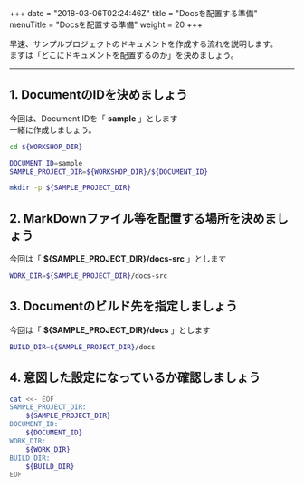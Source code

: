 +++
date = "2018-03-06T02:24:46Z"
title = "Docsを配置する準備"
menuTitle = "Docsを配置する準備"
weight = 20
+++

早速、サンプルプロジェクトのドキュメントを作成する流れを説明します。  
まずは「どこにドキュメントを配置するのか」を決めましょう。

--- 

## 1. DocumentのIDを決めましょう
今回は、Document IDを「 **sample** 」とします  
一緒に作成しましょう。
```bash
cd ${WORKSHOP_DIR}

DOCUMENT_ID=sample
SAMPLE_PROJECT_DIR=${WORKSHOP_DIR}/${DOCUMENT_ID}

mkdir -p ${SAMPLE_PROJECT_DIR}
```

## 2. MarkDownファイル等を配置する場所を決めましょう
今回は「 **${SAMPLE_PROJECT_DIR}/docs-src** 」とします  
```bash
WORK_DIR=${SAMPLE_PROJECT_DIR}/docs-src
```

## 3. Documentのビルド先を指定しましょう
今回は「 **${SAMPLE_PROJECT_DIR}/docs** 」とします  
```bash
BUILD_DIR=${SAMPLE_PROJECT_DIR}/docs
```

## 4. 意図した設定になっているか確認しましょう
```bash
cat <<- EOF
SAMPLE_PROJECT_DIR:    
    ${SAMPLE_PROJECT_DIR}
DOCUMENT_ID:    
    ${DOCUMENT_ID}
WORK_DIR:    
    ${WORK_DIR}
BUILD_DIR:    
    ${BUILD_DIR}
EOF
```